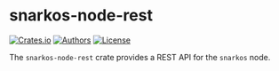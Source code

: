# snarkos-node-rest

[![Crates.io](https://img.shields.io/crates/v/snarkos-node-rest.svg?color=neon)](https://crates.io/crates/snarkos-node-rest)
[![Authors](https://img.shields.io/badge/authors-Aleo-orange.svg)](https://aleo.org)
[![License](https://img.shields.io/badge/License-Apache%202.0-blue.svg)](./LICENSE.md)

The `snarkos-node-rest` crate provides a REST API for the `snarkos` node.
